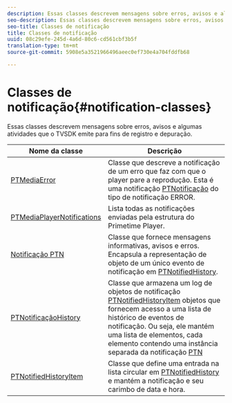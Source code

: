 ```yaml
---
description: Essas classes descrevem mensagens sobre erros, avisos e algumas atividades que o TVSDK emite para fins de registro e depuração.
seo-description: Essas classes descrevem mensagens sobre erros, avisos e algumas atividades que o TVSDK emite para fins de registro e depuração.
seo-title: Classes de notificação
title: Classes de notificação
uuid: 08c29efe-245d-4a6d-80c6-cd561cbf3b5f
translation-type: tm+mt
source-git-commit: 5908e5a3521966496aeec0ef730e4a704fddfb68

---
```



# Classes de notificação{#notification-classes}

Essas classes descrevem mensagens sobre erros, avisos e algumas atividades que o TVSDK emite para fins de registro e depuração.

| Nome da classe | Descrição |
|---|---|
| [PTMediaError](https://help.adobe.com/en_US/primetime/api/psdk/appledoc/Classes/PTMediaError.html) | Classe que descreve a notificação de um erro que faz com que o player pare a reprodução. Esta é uma notificação [PTNotificação](https://help.adobe.com/en_US/primetime/api/psdk/appledoc/Classes/PTNotification.html) do tipo de notificação ERROR. |
| [PTMediaPlayerNotifications](https://help.adobe.com/en_US/primetime/api/psdk/appledoc/Classes/PTMediaPlayerNotifications.html) | Lista todas as notificações enviadas pela estrutura do Primetime Player. |
| [Notificação PTN](https://help.adobe.com/en_US/primetime/api/psdk/appledoc/Classes/PTNotification.html) | Classe que fornece mensagens informativas, avisos e erros. Encapsula a representação de objeto de um único evento de notificação em [PTNotifiedHistory](https://help.adobe.com/en_US/primetime/api/psdk/appledoc/Classes/PTNotificationHistory.html). |
| [PTNotificaçãoHistory](https://help.adobe.com/en_US/primetime/api/psdk/appledoc/Classes/PTNotificationHistory.html) | Classe que armazena um log de objetos de notificação [PTNotifiedHistoryItem](https://help.adobe.com/en_US/primetime/api/psdk/appledoc/Classes/PTNotificationHistoryItem.html) objetos que fornecem acesso a uma lista de histórico de eventos de notificação. Ou seja, ele mantém uma lista de elementos, cada elemento contendo uma instância separada da notificação [PTN](https://help.adobe.com/en_US/primetime/api/psdk/appledoc/Classes/PTNotification.html) |
| [PTNotifiedHistoryItem](https://help.adobe.com/en_US/primetime/api/psdk/appledoc/Classes/PTNotificationHistoryItem.html) | Classe que define uma entrada na lista circular em [PTNotifiedHistory](https://help.adobe.com/en_US/primetime/api/psdk/appledoc/Classes/PTNotificationHistory.html) e mantém a notificação e seu carimbo de data e hora. |


